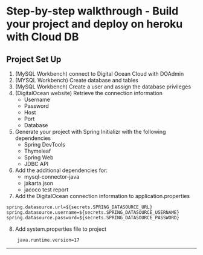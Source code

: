 # Step-by-step walkthrough - Build your project and deploy on heroku with Cloud DB
## Project Set Up
1. (MySQL Workbench) connect to Digital Ocean Cloud with DOAdmin
2. (MYSQL Workbench) Create database and tables
3. (MySQL Workbench) Create a user and assign the database privileges 
4. (DigitalOcean website) Retrieve the connection information
    * Username
    * Password
    * Host
    * Port
    * Database
5. Generate your project with Spring Initializr with the following dependencies
    * Spring DevTools
    * Thymeleaf
    * Spring Web
    * JDBC API
6. Add the additional dependencies for:
    * mysql-connector-java
    * jakarta.json
    * jacoco test report
7. Add the DigitalOcean connection information to application.properties
```
spring.datasource.url=${secrets.SPRING_DATASOURCE_URL}
spring.datasource.username=${secrets.SPRING_DATASOURCE_USERNAME}
spring.datasource.password=${secrets.SPRING_DATASOURCE_PASSWORD}
```
8. Add system.properties file to project
```
    java.runtime.version=17
```
***